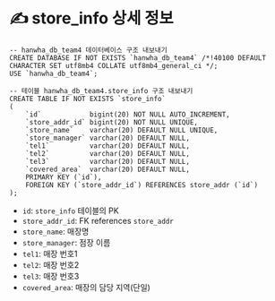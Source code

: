 # ✍️ store_info 상세 정보

```mariadb
-- hanwha_db_team4 데이터베이스 구조 내보내기
CREATE DATABASE IF NOT EXISTS `hanwha_db_team4` /*!40100 DEFAULT CHARACTER SET utf8mb4 COLLATE utf8mb4_general_ci */;
USE `hanwha_db_team4`;

-- 테이블 hanwha_db_team4.store_info 구조 내보내기
CREATE TABLE IF NOT EXISTS `store_info`
(
    `id`            bigint(20) NOT NULL AUTO_INCREMENT,
    `store_addr_id` bigint(20) NOT NULL UNIQUE,
    `store_name`    varchar(20) DEFAULT NULL UNIQUE,
    `store_manager` varchar(20) DEFAULT NULL,
    `tel1`          varchar(20) DEFAULT NULL,
    `tel2`          varchar(20) DEFAULT NULL,
    `tel3`          varchar(20) DEFAULT NULL,
    `covered_area`  varchar(20) DEFAULT NULL,
    PRIMARY KEY (`id`),
    FOREIGN KEY (`store_addr_id`) REFERENCES store_addr (`id`)
);
```

- `id`: `store_info` 테이블의 PK
- `store_addr_id`: FK references `store_addr`
- `store_name`: 매장명
- `store_manager`: 점장 이름
- `tel1`: 매장 번호1
- `tel2`: 매장 번호2
- `tel3`: 매장 번호3
- `covered_area`: 매장의 담당 지역(단일)